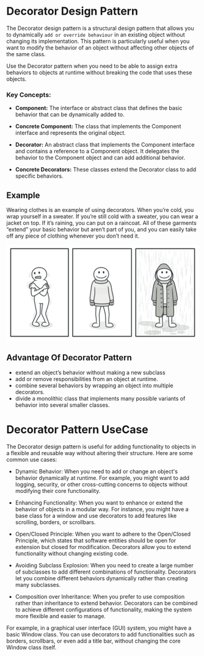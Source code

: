 # Decorator Design Pattern 

The Decorator design pattern is a structural design pattern that allows you to dynamically ``add or override behaviour`` in an existing object without changing its implementation. This pattern is particularly useful when you want to modify the behavior of an object without affecting other objects of the same class.     

Use the Decorator pattern when you need to be able to assign extra behaviors to objects at runtime without breaking the code that uses these objects.

### Key Concepts:

* **Component:** The interface or abstract class that defines the basic behavior that can be dynamically added to.

* **Concrete Component:** The class that implements the Component interface and represents the original object.

* **Decorator:** An abstract class that implements the Component interface and contains a reference to a Component object. It delegates the behavior to the Component object and can add additional behavior.

* **Concrete Decorators:** These classes extend the Decorator class to add specific behaviors.


## Example 

Wearing clothes is an example of using decorators. When you’re cold, you wrap yourself in a sweater. If you’re still cold with a sweater, you can wear a jacket on top. If it’s raining, you can put on a raincoat. All of these garments “extend” your basic behavior but aren’t part of you, and you can easily take off any piece of clothing whenever you don’t need it.

<p align="center">
  <img src="../../static/decorator.png">
</p>

## Advantage Of Decorator Pattern 

* extend an object’s behavior without making a new subclass
* add or remove responsibilities from an object at runtime.
* combine several behaviors by wrapping an object into multiple decorators.
* divide a monolithic class that implements many possible variants of behavior into several smaller classes.

# Decorator Pattern  UseCase 

The Decorator design pattern is useful for adding functionality to objects in a flexible and reusable way without altering their structure. Here are some common use cases:

*    Dynamic Behavior: When you need to add or change an object's behavior dynamically at runtime. For example, you might want to add logging, security, or other cross-cutting concerns to objects without modifying their core functionality.
*    Enhancing Functionality: When you want to enhance or extend the behavior of objects in a modular way. For instance, you might have a base class for a window and use decorators to add features like scrolling, borders, or scrollbars.

*   Open/Closed Principle: When you want to adhere to the Open/Closed Principle, which states that software entities should be open for extension but closed for modification. Decorators allow you to extend functionality without changing existing code.

*   Avoiding Subclass Explosion: When you need to create a large number of subclasses to add different combinations of functionality. Decorators let you combine different behaviors dynamically rather than creating many subclasses.

*    Composition over Inheritance: When you prefer to use composition rather than inheritance to extend behavior. Decorators can be combined to achieve different configurations of functionality, making the system more flexible and easier to manage.

For example, in a graphical user interface (GUI) system, you might have a basic Window class. You can use decorators to add functionalities such as borders, scrollbars, or even add a title bar, without changing the core Window class itself.
